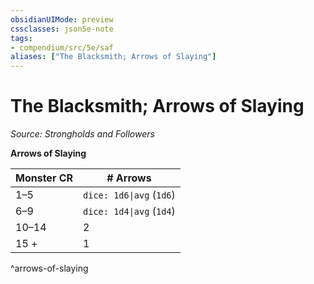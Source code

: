 ```yaml
---
obsidianUIMode: preview
cssclasses: json5e-note
tags:
- compendium/src/5e/saf
aliases: ["The Blacksmith; Arrows of Slaying"]
---
```

# The Blacksmith; Arrows of Slaying
*Source: Strongholds and Followers* 

**Arrows of Slaying**

| Monster CR | # Arrows |
|------------|----------|
| 1–5 | `dice: 1d6\|avg` (`1d6`) |
| 6–9 | `dice: 1d4\|avg` (`1d4`) |
| 10–14 | 2 |
| 15 + | 1 |
^arrows-of-slaying